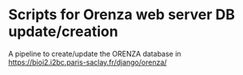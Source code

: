 # Scripts for Orenza web server DB update/creation

A pipeline to create/update the ORENZA database in https://bioi2.i2bc.paris-saclay.fr/django/orenza/
